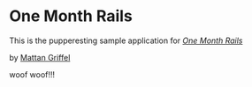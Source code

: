 # One Month Rails

This is the pupperesting sample application for
[*One Month Rails*](http://onemonthrails.com)

by [Mattan Griffel](http://mattangriffel.com)

woof woof!!!